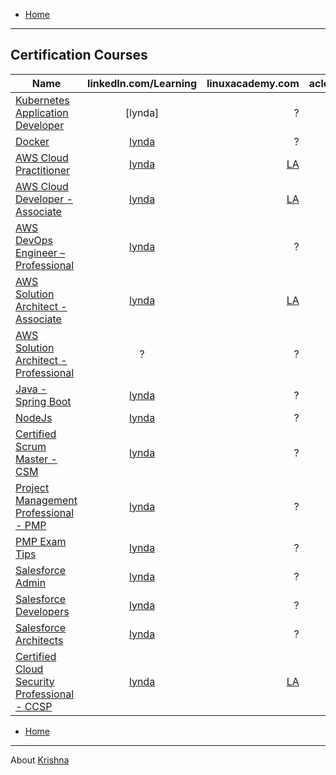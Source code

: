- [Home](README.md)
***

## Certification Courses

| Name | linkedIn.com/Learning | linuxacademy.com | acloud.guru  |
| ------------- |:-------------:| -----:| -----:|
| [Kubernetes Application Developer](https://www.cncf.io/certification/ckad/) | [lynda] | ? | ? |
| [Docker](https://success.docker.com/certification) | [lynda](https://www.lynda.com/learning-paths/Developer/prepare-for-the-docker-certified-associate-dca-certification) | ? | ? |
| [AWS Cloud Practitioner](https://aws.amazon.com/certification/certified-solutions-architect-associate/) | [lynda](https://www.lynda.com/learning-paths/IT/become-an-aws-cloud-practitioner) | [LA](https://linuxacademy.com/cp/modules/view/id/154) | [acloud](https://acloud.guru/learn/aws-certified-cloud-practitioner) |
| [AWS Cloud Developer - Associate](https://aws.amazon.com/certification/certified-developer-associate/) | [lynda](https://www.lynda.com/learning-paths/Developer/become-a-cloud-developer) | [LA](https://linuxacademy.com/cp/modules/view/id/181) | [acloud](https://learn.acloud.guru/course/aws-certified-developer-associate-june-2018) |
| [AWS DevOps Engineer – Professional](https://aws.amazon.com/certification/certified-devops-engineer-professional/) | [lynda](https://www.lynda.com/learning-paths/Web/prepare-for-aws-devops-engineer-professional-certification) | ? | [acloud](https://acloud.guru/learn/aws-certified-devops-engineer-professional) |
| [AWS Solution Architect - Associate](https://aws.amazon.com/certification/certified-solutions-architect-associate/) | [lynda](https://www.lynda.com/learning-paths/IT/prepare-for-aws-solutions-architect-associate-certification) | [LA](https://linuxacademy.com/cp/coursescheduler/view/id/240764) | [acloud](https://acloud.guru/course/aws-certified-solutions-architect-associate/) |
| [AWS Solution Architect - Professional](https://aws.amazon.com/certification/certified-solutions-architect-professional/) | ? | ? | [acloud](https://learn.acloud.guru/course/aws-certified-solutions-architect-professional-2019/) |
| [Java - Spring Boot]() | [lynda](https://www.lynda.com/learning-paths/Web/become-a-spring-developer) | ? | ? |
| [NodeJs]() | [lynda](https://www.lynda.com/learning-paths/Web/become-a-nodejs-developer) | ? | ? |
| [Certified Scrum Master - CSM](https://www.scrumalliance.org/get-certified/scrum-master-track/certified-scrummaster) | [lynda](https://www.lynda.com/Project-Management-tutorials/Cert-Prep-Certified-Scrum-Master/699334-2.html) | ? | ? |
| [Project Management Professional - PMP](https://www.pmi.org/certifications/types/project-management-pmp) | [lynda](https://www.lynda.com/Project-Management-tutorials/Cert-Prep-Project-Management-Professional-PMP/659716-2.html) | ? | ? |
| [PMP Exam Tips](https://www.pmi.org/certifications/types/project-management-pmp) | [lynda](https://www.lynda.com/Project-Management-tutorials/Exam-Tips-Project-Management-Professional-PMP/679615-2.html) | ? | ? |
| [Salesforce Admin](http://certification.salesforce.com/administrator/) | [lynda](https://www.lynda.com/Salesforce-tutorials/Learning-Salesforce-Admin/758615-2.html) | ? | ? |
| [Salesforce Developers](https://trailhead.salesforce.com/credentials/developeroverview) | [lynda]() | ? | ? |
| [Salesforce Architects](https://trailhead.salesforce.com/credentials/architectoverview) | [lynda]() | ? | ? |
| [Certified Cloud Security Professional - CCSP](https://) | [lynda](https://www.linkedin.com/learning/ccsp-cert-prep-1-cloud-concepts-architecture-and-design) | [LA](https://linuxacademy.com/cp/modules/view/id/390) | [cybrary](https://www.cybrary.it/course/ccsp/) |

<!--

| [ ](https://) | [lynda](https://) |  | [AG]((https://)) |
| [ ](https://) | [lynda](https://) | [LA](https://) | [AG]((https://)) |


-->


- [Home](README.md)

***


About [Krishna](https://www.linkedin.com/in/krishnamanchikalapudi/)



